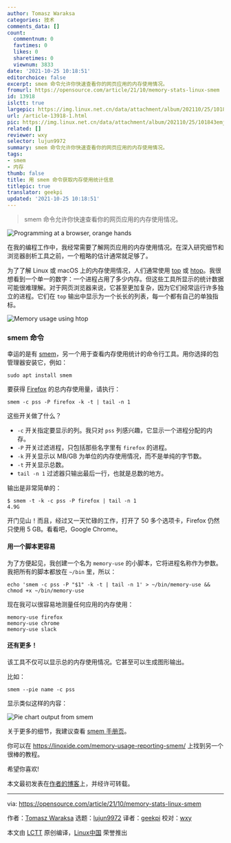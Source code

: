 ```yaml
---
author: Tomasz Waraksa
categories: 技术
comments_data: []
count:
  commentnum: 0
  favtimes: 0
  likes: 0
  sharetimes: 0
  viewnum: 3833
date: '2021-10-25 10:18:51'
editorchoice: false
excerpt: smem 命令允许你快速查看你的网页应用的内存使用情况。
fromurl: https://opensource.com/article/21/10/memory-stats-linux-smem
id: 13918
islctt: true
largepic: https://img.linux.net.cn/data/attachment/album/202110/25/101843emjjkmvk88gvyqgv.jpg
url: /article-13918-1.html
pic: https://img.linux.net.cn/data/attachment/album/202110/25/101843emjjkmvk88gvyqgv.jpg.thumb.jpg
related: []
reviewer: wxy
selector: lujun9972
summary: smem 命令允许你快速查看你的网页应用的内存使用情况。
tags:
- smem
- 内存
thumb: false
title: 用 smem 命令获取内存使用统计信息
titlepic: true
translator: geekpi
updated: '2021-10-25 10:18:51'
---
```



> 
> smem 命令允许你快速查看你的网页应用的内存使用情况。
> 
> 
> 


![](https://img.linux.net.cn/data/attachment/album/202110/25/101843emjjkmvk88gvyqgv.jpg "Programming at a browser, orange hands")


在我的编程工作中，我经常需要了解网页应用的内存使用情况。在深入研究细节和浏览器剖析工具之前，一个粗略的估计通常就足够了。


为了了解 Linux 或 macOS 上的内存使用情况，人们通常使用 [top](https://linux.die.net/man/1/top) 或 [htop](https://linux.die.net/man/1/htop)。我很想看到一个单一的数字：一个进程占用了多少内存。但这些工具所显示的统计数据可能很难理解。对于网页浏览器来说，它甚至更加复杂，因为它们经常运行许多独立的进程。它们在 `top` 输出中显示为一个长长的列表，每一个都有自己的单独指标。


![Memory usage using htop](https://img.linux.net.cn/data/attachment/album/202110/25/101853izcyy0bttz1ltbx2.png "Memory usage using htop")


### smem 命令


幸运的是有 [smem](https://linux.die.net/man/8/smem)，另一个用于查看内存使用统计的命令行工具。用你选择的包管理器安装它，例如：



```
sudo apt install smem

```

要获得 [Firefox](https://www.mozilla.org/en-US/firefox/) 的总内存使用量，请执行：



```
smem -c pss -P firefox -k -t | tail -n 1

```

这些开关做了什么？


* `-c` 开关指定要显示的列。我只对 `pss` 列感兴趣，它显示一个进程分配的内存。
* `-P` 开关过滤进程，只包括那些名字里有 `firefox` 的进程。
* `-k` 开关显示以 MB/GB 为单位的内存使用情况，而不是单纯的字节数。
* `-t` 开关显示总数。
* `tail -n 1` 过滤器只输出最后一行，也就是总数的地方。


输出是非常简单的：



```
$ smem -t -k -c pss -P firefox | tail -n 1
4.9G

```

开门见山！而且，经过又一天忙碌的工作，打开了 50 多个选项卡，Firefox 仍然只使用 5 GB。看看吧，Google Chrome。


#### 用一个脚本更容易


为了方便起见，我创建一个名为 `memory-use` 的小脚本，它将进程名称作为参数。我把所有的脚本都放在 `~/bin` 里，所以：



```
echo 'smem -c pss -P "$1" -k -t | tail -n 1' > ~/bin/memory-use && chmod +x ~/bin/memory-use

```

现在我可以很容易地测量任何应用的内存使用：



```
memory-use firefox
memory-use chrome
memory-use slack

```

#### 还有更多！


该工具不仅可以显示总的内存使用情况。它甚至可以生成图形输出。


比如：



```
smem --pie name -c pss

```

显示类似这样的内容：


![Pie chart output from smem](https://img.linux.net.cn/data/attachment/album/202110/25/101854lvgfcmc3ikkeb6mh.png "Pie chart output from smem")


关于更多的细节，我建议查看 [smem 手册页](https://linux.die.net/man/8/smem)。


你可以在 <https://linoxide.com/memory-usage-reporting-smem/> 上找到另一个很棒的教程。


希望你喜欢!


本文最初发表在[作者的博客](https://letsdebug.it/post/26-measure-application-memory-use-on-linux/)上，并经许可转载。




---


via: <https://opensource.com/article/21/10/memory-stats-linux-smem>


作者：[Tomasz Waraksa](https://opensource.com/users/tomasz) 选题：[lujun9972](https://github.com/lujun9972) 译者：[geekpi](https://github.com/geekpi) 校对：[wxy](https://github.com/wxy)


本文由 [LCTT](https://github.com/LCTT/TranslateProject) 原创编译，[Linux中国](https://linux.cn/) 荣誉推出